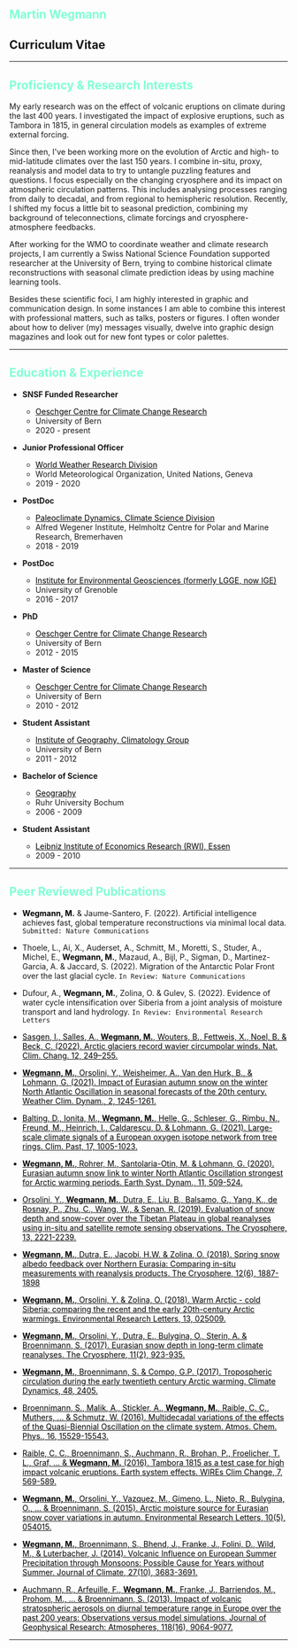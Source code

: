## <span style="color:aquamarine">Martin Wegmann</span>
## Curriculum Vitae

***

## <span style="color:aquamarine">Proficiency & Research Interests</span>

My early research was on the effect of volcanic eruptions on climate during the last 400 years. I investigated the impact of explosive eruptions, such as Tambora in 1815, in general circulation models as examples of extreme external forcing. 

Since then, I've been working more on the evolution of Arctic and high- to mid-latitude climates over the last 150 years. I combine in-situ, proxy, reanalysis and model data to try to untangle puzzling features and questions. I focus especially on the changing cryosphere and its impact on atmospheric circulation patterns. This includes analysing processes ranging from daily to decadal, and from regional to hemispheric resolution. Recently, I shifted my focus a little bit to seasonal prediction, combining my background of teleconnections, climate forcings and cryosphere-atmosphere feedbacks. 

After working for the WMO to coordinate weather and climate research projects, I am currently a Swiss National Science Foundation supported researcher at the University of Bern, trying to combine historical climate reconstructions with seasonal climate prediction ideas by using machine learning tools.

Besides these scientific foci, I am highly interested in graphic and communication design. In some instances I am able to combine this interest with professional matters, such as talks, posters or figures. I often wonder about how to deliver (my) messages visually, dwelve into graphic design magazines and look out for new font types or color palettes. 

<!-- I worked here: https://www.nature.com/articles/d41586-019-01928-7?fbclid=IwAR3qC2vbYGTpQEucHxpWZeRcQzIYwmVloUIBqnOktFUdt89kOOUv4xIPN9k -->

***


## <span style="color:aquamarine">Education & Experience</span>

* **SNSF Funded Researcher**
    + [<span style="color:black">Oeschger Centre for Climate Change Research</span>](http://www.oeschger.unibe.ch)
    + University of Bern
    + 2020 - present

* **Junior Professional Officer**
    + [<span style="color:black">World Weather Research Division</span>](https://community.wmo.int/activity-areas/wwrp)
    + World Meteorological Organization, United Nations, Geneva
    + 2019 - 2020

* **PostDoc**
    + [<span style="color:black">Paleoclimate Dynamics, Climate Science Division</span>](https://www.awi.de/en/science/climate-sciences/paleoclimate-dynamics.html)
    + Alfred Wegener Institute, Helmholtz Centre for Polar and Marine Research, Bremerhaven
    + 2018 - 2019  

* **PostDoc**
    + [<span style="color:black">Institute for Environmental Geosciences (formerly LGGE, now IGE)</span>](http://www.ige-grenoble.fr/?lang=en)
    + University of Grenoble
    + 2016 - 2017    
    
    
* **PhD**
    + [<span style="color:black">Oeschger Centre for Climate Change Research</span>](http://www.oeschger.unibe.ch)
    + University of Bern
    + 2012 - 2015  
    
* **Master of Science**
    + [<span style="color:black">Oeschger Centre for Climate Change Research</span>](http://www.oeschger.unibe.ch)
    + University of Bern
    + 2010 - 2012  
    
    
* **Student Assistant**
    + [<span style="color:black">Institute of Geography, Climatology Group</span>](http://www.geography.unibe.ch/research/climatology_group/index_eng.html)
    + University of Bern
    + 2011 - 2012  
    
* **Bachelor of Science**
    + [<span style="color:black">Geography</span>](https://www.geographie.ruhr-uni-bochum.de/news/)
    + Ruhr University Bochum
    + 2006 - 2009  
    
    
* **Student Assistant**
    + [<span style="color:black">Leibniz Institute of Economics Research (RWI), Essen</span>](https://en.rwi-essen.de)
    + 2009 - 2010  

***

## <span style="color:aquamarine">Peer Reviewed Publications</span>

* **<span style="color:black">Wegmann, M.</span>** & Jaume-Santero, F. (2022). Artificial intelligence achieves fast, global temperature reconstructions via minimal local data. `Submitted: Nature Communications`

* Thoele, L., Ai, X., Auderset, A., Schmitt, M., Moretti, S., Studer, A., Michel, E., **<span style="color:black">Wegmann, M.</span>**, Mazaud, A., Bijl, P., Sigman, D., Martinez-Garcia, A. & Jaccard, S. (2022). Migration of the Antarctic Polar Front over the last glacial cycle. `In Review: Nature Communications`

* Dufour, A., **<span style="color:black">Wegmann, M.</span>**, Zolina, O. & Gulev, S. (2022). Evidence of water cycle intensification over Siberia from a joint analysis of moisture transport and land hydrology. `In Review: Environmental Research Letters`

* [<span style="color:black">Sasgen, I., Salles, A., **<span style="color:black">Wegmann, M.</span>**, Wouters, B., Fettweis, X., Noel, B. & Beck, C. (2022). Arctic glaciers record wavier circumpolar winds. Nat. Clim. Chang. 12, 249–255.</span>](https://www.nature.com/articles/s41558-021-01275-4)

* [<span style="color:black">**<span style="color:black">Wegmann, M.</span>**, Orsolini, Y., Weisheimer, A., Van den Hurk, B., & Lohmann, G. (2021). Impact of Eurasian autumn snow on the winter North Atlantic Oscillation in seasonal forecasts of the 20th century. Weather Clim. Dynam., 2, 1245-1261.</span>](https://wcd.copernicus.org/articles/2/1245/2021/)

* [<span style="color:black">Balting, D., Ionita, M., **<span style="color:black">Wegmann, M.</span>**,  Helle, G., Schleser, G., Rimbu, N., Freund, M., Heinrich, I., Caldarescu, D. & Lohmann, G. (2021). Large-scale climate signals of a European oxygen isotope network from tree rings. Clim. Past, 17, 1005-1023.</span>](https://cp.copernicus.org/articles/17/1005/2021/)

* [<span style="color:black">**<span style="color:black">Wegmann, M.</span>**, Rohrer, M., Santolaria-Otin, M.  & Lohmann, G. (2020). Eurasian autumn snow link to winter North Atlantic Oscillation strongest for Arctic warming periods. Earth Syst. Dynam., 11, 509-524.</span>](https://esd.copernicus.org/articles/11/509/2020/)

* [<span style="color:black">Orsolini, Y., **<span style="color:black">Wegmann, M.</span>**, Dutra, E., Liu, B., Balsamo, G., Yang, K., de Rosnay, P., Zhu, C., Wang, W., & Senan, R. (2019). Evaluation of snow depth and snow-cover over the Tibetan Plateau in global reanalyses using in-situ and satellite remote sensing observations. The Cryosphere, 13, 2221-2239.</span>](https://www.the-cryosphere.net/13/2221/2019/)

* [<span style="color:black">**<span style="color:black">Wegmann, M.</span>**, Dutra, E., Jacobi, H.W. & Zolina, O. (2018). Spring snow albedo feedback over Northern Eurasia: Comparing in-situ measurements with reanalysis products. The Cryosphere, 12(6), 1887-1898</span>](https://www.the-cryosphere.net/12/1887/2018/tc-12-1887-2018.html)

* [<span style="color:black">**<span style="color:black">Wegmann, M.</span>**, Orsolini, Y. & Zolina, O. (2018). Warm Arctic - cold Siberia: comparing the recent and the early 20th-century Arctic warmings. Environmental Research Letters, 13, 025009.  </span>](http://iopscience.iop.org/article/10.1088/1748-9326/aaa0b7/meta)

* [<span style="color:black">**<span style="color:black">Wegmann, M.</span>**, Orsolini, Y., Dutra, E., Bulygina, O., Sterin, A. & Broennimann, S. (2017). Eurasian snow depth in long-term climate reanalyses. The Cryosphere, 11(2), 923-935. </span>](https://www.the-cryosphere.net/11/923/2017/)

* [<span style="color:black">**<span style="color:black">Wegmann, M.</span>**, Broennimann, S. & Compo, G.P. (2017). Tropospheric circulation during the early twentieth century Arctic warming. Climate Dynamics, 48, 2405.  </span>](https://link.springer.com/article/10.1007/s00382-016-3212-6)

* [<span style="color:black">Broennimann, S., Malik, A., Stickler, A., **<span style="color:black">Wegmann, M.</span>**, Raible, C. C., Muthers, ... & Schmutz, W. (2016). Multidecadal variations of the effects of the Quasi-Biennial Oscillation on the climate system. Atmos. Chem. Phys., 16, 15529-15543.</span>](https://www.atmos-chem-phys.net/16/15529/2016/acp-16-15529-2016.html)

* [<span style="color:black">Raible, C. C., Broennimann, S., Auchmann, R., Brohan, P., Froelicher, T. L., Graf, ... & **<span style="color:black">Wegmann, M.</span>** (2016). Tambora 1815 as a test case for high impact volcanic eruptions. Earth system effects. WIREs Clim Change, 7, 569-589.</span>](http://wires.wiley.com/WileyCDA/WiresArticle/wisId-WCC407.html)

* [<span style="color:black">**<span style="color:black">Wegmann, M.</span>**, Orsolini, Y., Vazquez, M., Gimeno, L., Nieto, R., Bulygina, O., ... & Broennimann, S. (2015). Arctic moisture source for Eurasian snow cover variations in autumn. Environmental Research Letters, 10(5), 054015.</span>](http://iopscience.iop.org/article/10.1088/1748-9326/10/5/054015/meta)

* [<span style="color:black">**<span style="color:black">Wegmann, M.</span>**, Broennimann, S., Bhend, J., Franke, J., Folini, D., Wild, M., & Luterbacher, J. (2014). Volcanic Influence on European Summer Precipitation through Monsoons: Possible Cause for Years without Summer. Journal of Climate, 27(10), 3683-3691.</span>](https://journals.ametsoc.org/doi/full/10.1175/JCLI-D-13-00524.1)

* [<span style="color:black">Auchmann, R., Arfeuille, F., **<span style="color:black">Wegmann, M.</span>**, Franke, J., Barriendos, M., Prohom, M., ... & Broennimann, S. (2013). Impact of volcanic stratospheric aerosols on diurnal temperature range in Europe over the past 200 years: Observations versus model simulations. Journal of Geophysical Research: Atmospheres, 118(16), 9064-9077.</span>](https://agupubs.onlinelibrary.wiley.com/doi/abs/10.1002/jgrd.50759)

***
